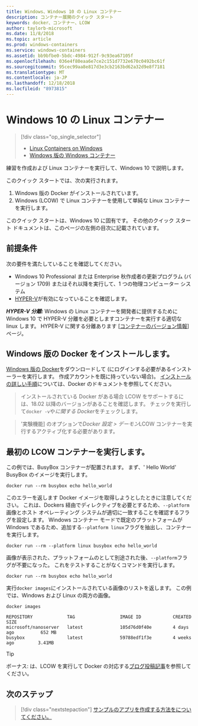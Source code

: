 ```yaml
---
title: Windows、Windows 10 の Linux コンテナー
description: コンテナー展開のクイック スタート
keywords: docker、コンテナー、LCOW
author: taylorb-microsoft
ms.date: 11/8/2018
ms.topic: article
ms.prod: windows-containers
ms.service: windows-containers
ms.assetid: bb9bfbe0-5bdc-4984-912f-9c93ea67105f
ms.openlocfilehash: 036e4f80eaa6e7ce2c151d7732e670c0492bc61f
ms.sourcegitcommit: 95cec99aa8e817d3e3cb2163bd62a32d9e8f7181
ms.translationtype: MT
ms.contentlocale: ja-JP
ms.lasthandoff: 12/18/2018
ms.locfileid: "8973815"
---
```

# <a name="linux-containers-on-windows-10"></a>Windows 10 の Linux コンテナー

> [!div class="op_single_selector"]
> - [Linux Containers on Windows](quick-start-windows-10-linux.md)
> - [Windows 版の Windows コンテナー](quick-start-windows-10.md)

練習を作成および Linux コンテナーを実行して、Windows 10 で説明します。

このクイック スタートでは、次の実行されます。

1. Windows 版の Docker がインストールされています。
2. Windows (LCOW) で Linux コンテナーを使用して単純な Linux コンテナーを実行します。

このクイック スタートは、Windows 10 に固有です。 その他のクイック スタート ドキュメントは、このページの左側の目次に記載されています。

## <a name="prerequisites"></a>前提条件

次の要件を満たしていることを確認してください。
- Windows 10 Professional または Enterprise 秋作成者の更新プログラム (バージョン 1709) またはそれ以降を実行して、1 つの物理コンピューター システム
- [HYPER-V](https://docs.microsoft.com/en-us/virtualization/hyper-v-on-windows/reference/hyper-v-requirements)が有効になっていることを確認します。

***HYPER-V 分離:*** Windows の Linux コンテナーを開発者に提供するために Windows 10 で HYPER-V 分離を必要としますコンテナーを実行する適切な linux します。 HYPER-V に関する分離あります [[コンテナーのバージョン情報](../about/index.md)] ページ。

## <a name="install-docker-for-windows"></a>Windows 版の Docker をインストールします。

[Windows 版の Docker](https://store.docker.com/editions/community/docker-ce-desktop-windows)をダウンロードして (にログインする必要があるインストーラーを実行します。 作成アカウントを既に持っていない場合)。 [インストールの詳しい手順](https://docs.docker.com/docker-for-windows/install)については、Docker のドキュメントを参照してください。

> インストールされている Docker がある場合 LCOW をサポートするには、18.02 以降のバージョンがあることを確認します。 チェックを実行して`docker -v`や*に関する Docker*をチェックします。

> '実験機能] のオプションで*Docker 設定 > デーモン*LCOW コンテナーを実行するアクティブ化する必要があります。

## <a name="run-your-first-lcow-container"></a>最初の LCOW コンテナーを実行します。

この例では、BusyBox コンテナーが配置されます。 まず、' Hello World' BusyBox のイメージを実行します。

```console
docker run --rm busybox echo hello_world
```

このエラーを返します Docker イメージを取得しようとしたときに注意してください。 これは、Dockers 経由でディレクティブを必要とするため、`--platform`画像とホスト オペレーティング システムが適切に一致することを確認するフラグを設定します。 Windows コンテナー モードで既定のプラットフォームが Windows であるため、追加する`--platform linux`フラグを抽出し、コンテナーを実行します。

```console
docker run --rm --platform linux busybox echo hello_world
```

画像が表示された、プラットフォームのとして別途された後、`--platform`フラグが不要になった。 これをテストすることがなくコマンドを実行します。

```console
docker run --rm busybox echo hello_world
```

実行`docker images`にインストールされている画像のリストを返します。 この例では、Windows および Linux の両方の画像。

```console
docker images

REPOSITORY             TAG                 IMAGE ID            CREATED             SIZE
microsoft/nanoserver   latest              105d76d0f40e        4 days ago          652 MB
busybox                latest              59788edf1f3e        4 weeks ago         3.41MB
```

> [!TIP]
> ボーナス: は、LCOW を実行して Docker の対応する[ブログ投稿記事](https://blog.docker.com/2018/02/docker-for-windows-18-02-with-windows-10-fall-creators-update/)を参照してください。

## <a name="next-steps"></a>次のステップ

> [!div class="nextstepaction"]
> [サンプルのアプリを作成する方法をについてください。](./building-sample-app.md)